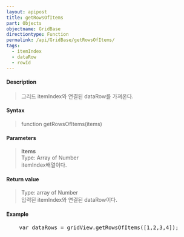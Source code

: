 ```yaml
---
layout: apipost
title: getRowsOfItems
part: Objects
objectname: GridBase
directiontype: Function
permalink: /api/GridBase/getRowsOfItems/
tags:
  - itemIndex
  - dataRow
  - rowId
---
```



#### Description

> 그리드 itemIndex와 연결된 dataRow를 가져온다.  

#### Syntax

> function getRowsOfItems(items)  

#### Parameters

> **items**  
> Type: Array of Number  
> itemIndex배열이다.  

#### Return value

> Type: array of Number  
> 입력된 itemIndex와 연결된 dataRow이다.  

#### Example

<pre class="prettyprint">
    var dataRows = gridView.getRowsOfItems([1,2,3,4]);
</pre>
